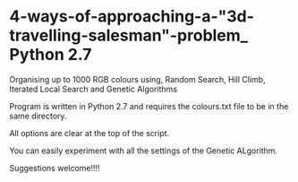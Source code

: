 # 4-ways-of-approaching-a-"3d-travelling-salesman"-problem_ Python 2.7


Organising up to 1000 RGB colours using, Random Search, Hill Climb, Iterated Local Search and Genetic Algorithms

Program is written in Python 2.7 and requires the colours.txt file to be in the same directory.

All options are clear at the top of the script.

You can easily experiment with all the settings of the Genetic ALgorithm.

Suggestions welcome!!!!
